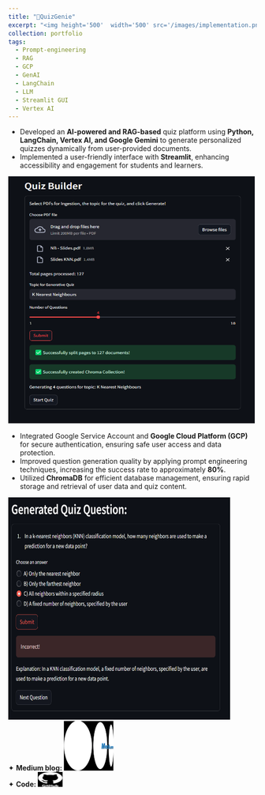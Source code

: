 ```yaml
---
title: "🧞QuizGenie"
excerpt: "<img height='500'  width='500' src='/images/implementation.png' style='cursor: crosshair;'>"
collection: portfolio
tags: 
  - Prompt-engineering
  - RAG
  - GCP
  - GenAI
  - LangChain
  - LLM
  - Streamlit GUI
  - Vertex AI
---
```


* Developed an **AI-powered and RAG-based** quiz platform using **Python, LangChain, Vertex AI, and Google Gemini** to generate personalized quizzes dynamically from user-provided documents.
* Implemented a user-friendly interface with **Streamlit**, enhancing accessibility and engagement for students and learners.

<img height="500" width="500" src="/images/pdf_input.png" style="cursor: crosshair;">
  
* Integrated Google Service Account and **Google Cloud Platform (GCP)** for secure authentication, ensuring safe user access and data protection.
* Improved question generation quality by applying prompt engineering techniques, increasing the success rate to approximately **80%**.
* Utilized **ChromaDB** for efficient database management, ensuring rapid storage and retrieval of user data and quiz content.

<img height="450" width="450" src="/images/generated_question.png" style="cursor: crosshair;">

<div class="flexcontainer">
  <div>
        <span>✦ <strong>Medium blog:</strong></span> <a href="https://medium.com/@sudarshanasrao/quizgenie-e3f375287f7e" target="_blank" onclick="trackOutboundLink(this);">
      <img class="pulse" height="100px" src="/images/unmanned.png" width="100px">
    </a>
  </div>
</div>

<div class="flexcontainer">
<div>
      <span>✦ <strong>Code:</strong></span> <a href="https://github.com/SudarshanaSRao/QuizGenie" target="_blank" onclick="trackOutboundLink(this);">
    <img class="pulse" height="30px" src="/images/github-logo-git-hub-icon-with-text-on-white-and-black-background-free-vector.jpg" width="50px">
  </a>
</div>
</div>

<style>
@keyframes pulse {
  0% {
    transform: scale(1);
  }
  50% {
    transform: scale(1.05);
  }
  100% {
    transform: scale(1);
  }
}
.pulse {
  animation: pulse 2s infinite ease-in-out;
}
  </style>
